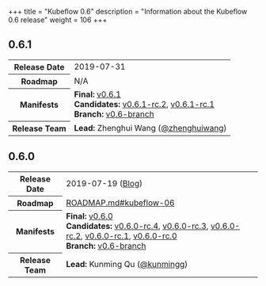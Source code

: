 +++
title = "Kubeflow 0.6"
description = "Information about the Kubeflow 0.6 release"
weight = 106
+++

## 0.6.1

<div class="table-responsive">
<table class="table table-bordered">
  <tbody>
    <tr>
      <th class="table-light">Release Date</th>
      <td>
        2019-07-31
      </td>
    </tr>
    <tr>
      <th class="table-light">Roadmap</th>
      <td>
        N/A
      </td>
    </tr>
    <tr>
      <th class="table-light">Manifests</th>
      <td>
        <b>Final:</b> 
          <a href="https://github.com/kubeflow/manifests/releases/tag/v0.6.1">v0.6.1</a>
        <br>
        <b>Candidates:</b>
          <a href="https://github.com/kubeflow/manifests/releases/tag/v0.6.1-rc.2">v0.6.1-rc.2</a>,
          <a href="https://github.com/kubeflow/manifests/releases/tag/v0.6.1-rc.1">v0.6.1-rc.1</a>
        <br>
         <b>Branch:</b>
          <a href="https://github.com/kubeflow/manifests/tree/v0.6-branch">v0.6-branch</a>
      </td>
    </tr>
    <tr>
      <th class="table-light">Release Team</th>
      <td>
        <b>Lead:</b> Zhenghui Wang (<a href="https://github.com/zhenghuiwang">@zhenghuiwang</a>)
      </td>
    </tr>
  </tbody>
</table>
</div>

## 0.6.0

<div class="table-responsive">
<table class="table table-bordered">
  <tbody>
    <tr>
      <th class="table-light">Release Date</th>
      <td>
        2019-07-19 (<a href="https://medium.com/kubeflow/kubeflow-v0-6-a-robust-foundation-for-artifact-tracking-data-versioning-multi-user-support-9896d329412c">Blog</a>)
      </td>
    </tr>
    <tr>
      <th class="table-light">Roadmap</th>
      <td>
        <a href="https://github.com/kubeflow/kubeflow/blob/master/ROADMAP.md#kubeflow-06">
          ROADMAP.md#kubeflow-06
        </a>
      </td>
    </tr>
    <tr>
      <th class="table-light">Manifests</th>
      <td>
        <b>Final:</b> 
          <a href="https://github.com/kubeflow/manifests/releases/tag/v0.6.0">v0.6.0</a>
        <br>
        <b>Candidates:</b>
          <a href="https://github.com/kubeflow/manifests/releases/tag/v0.6.0-rc.4">v0.6.0-rc.4</a>,
          <a href="https://github.com/kubeflow/manifests/releases/tag/v0.6.0-rc.3">v0.6.0-rc.3</a>,
          <a href="https://github.com/kubeflow/manifests/releases/tag/v0.6.0-rc.2">v0.6.0-rc.2</a>,
          <a href="https://github.com/kubeflow/manifests/releases/tag/v0.6.0-rc.1">v0.6.0-rc.1</a>,
          <a href="https://github.com/kubeflow/manifests/releases/tag/v0.6.0-rc.0">v0.6.0-rc.0</a>
        <br>
         <b>Branch:</b>
          <a href="https://github.com/kubeflow/manifests/tree/v0.6-branch">v0.6-branch</a>
      </td>
    </tr>
    <tr>
      <th class="table-light">Release Team</th>
      <td>
        <b>Lead:</b> Kunming Qu (<a href="https://github.com/kunmingg">@kunmingg</a>)
      </td>
    </tr>
  </tbody>
</table>
</div>